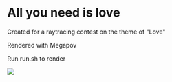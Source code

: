 # All you need is love

Created for a raytracing contest on the theme of "Love"

Rendered with Megapov

Run run.sh to render

![](https://github.com/khayyam90/povray-creations/tree/master/all-you-need-is-love/all-you-need-is-love.png) 
